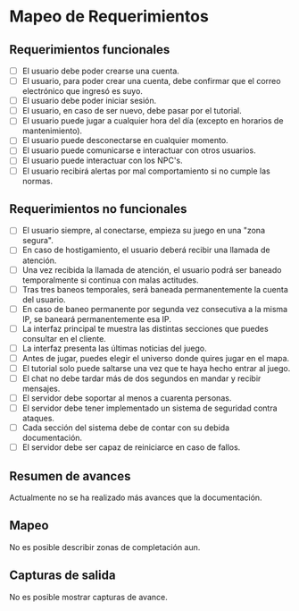 # Mapeo de Requerimientos

## Requerimientos funcionales

- [ ] El usuario debe poder crearse una cuenta.
- [ ] El usuario, para poder crear una cuenta, debe confirmar que el correo electrónico que ingresó es suyo.
- [ ] El usuario debe poder iniciar sesión.
- [ ] El usuario, en caso de ser nuevo, debe pasar por el tutorial.
- [ ] El usuario puede jugar a cualquier hora del día (excepto en horarios de mantenimiento).
- [ ] El usuario puede desconectarse en cualquier momento.
- [ ] El usuario puede comunicarse e interactuar con otros usuarios.
- [ ] El usuario puede interactuar con los NPC's.
- [ ] El usuario recibirá alertas por mal comportamiento si no cumple las normas.

## Requerimientos no funcionales

- [ ] El usuario siempre, al conectarse, empieza su juego en una "zona segura".
- [ ] En caso de hostigamiento, el usuario deberá recibir una llamada de atención.
- [ ] Una vez recibida la llamada de atención, el usuario podrá ser baneado temporalmente si continua con malas actitudes.
- [ ] Tras tres baneos temporales, será baneada permanentemente la cuenta del usuario.
- [ ] En caso de baneo permanente por segunda vez consecutiva a la misma IP, se baneará permanentemente esa IP.
- [ ] La interfaz principal te muestra las distintas secciones que puedes consultar en el cliente.
- [ ] La interfaz presenta las últimas noticias del juego.
- [ ] Antes de jugar, puedes elegir el universo donde quires jugar en el mapa.
- [ ] El tutorial solo puede saltarse una vez que te haya hecho entrar al juego.
- [ ] El chat no debe tardar más de dos segundos en mandar y recibir mensajes.
- [ ] El servidor debe soportar al menos a cuarenta personas.
- [ ] El servidor debe tener implementado un sistema de seguridad contra ataques.
- [ ] Cada sección del sistema debe de contar con su debida documentación.
- [ ] El servidor debe ser capaz de reiniciarce en caso de fallos.

## Resumen de avances

Actualmente no se ha realizado más avances que la documentación.

## Mapeo

No es posible describir zonas de completación aun.

## Capturas de salida

No es posible mostrar capturas de avance.